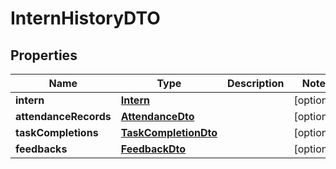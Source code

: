 

# InternHistoryDTO


## Properties

| Name | Type | Description | Notes |
|------------ | ------------- | ------------- | -------------|
|**intern** | [**Intern**](Intern.md) |  |  [optional] |
|**attendanceRecords** | [**AttendanceDto**](AttendanceDto.md) |  |  [optional] |
|**taskCompletions** | [**TaskCompletionDto**](TaskCompletionDto.md) |  |  [optional] |
|**feedbacks** | [**FeedbackDto**](FeedbackDto.md) |  |  [optional] |



